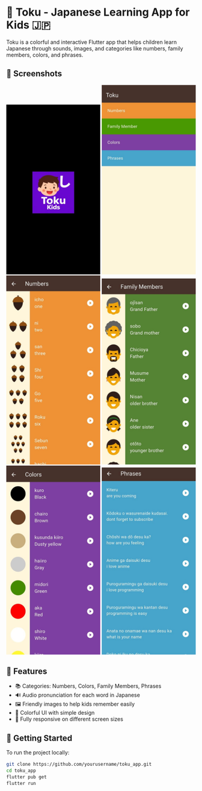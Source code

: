 # 🧠 Toku - Japanese Learning App for Kids 🇯🇵

Toku is a colorful and interactive Flutter app that helps children learn Japanese through sounds, images, and categories like numbers, family members, colors, and phrases.

## 📱 Screenshots
<img src="assets/images/app_screens/1 (2).jpg" width="250"/>
<img src="assets/images/app_screens/2 (2).jpg" width="250"/>
<img src="assets/images/app_screens/3.jpg" width="250"/>
<img src="assets/images/app_screens/4.jpg" width="250"/>
<img src="assets/images/app_screens/5.jpg" width="250"/>
<img src="assets/images/app_screens/6.jpg" width="250"/>

## 🎯 Features

- 📚 Categories: Numbers, Colors, Family Members, Phrases
- 🔊 Audio pronunciation for each word in Japanese
- 🖼️ Friendly images to help kids remember easily
- 💜 Colorful UI with simple design
- 📱 Fully responsive on different screen sizes

## 🚀 Getting Started

To run the project locally:

```bash
git clone https://github.com/yourusername/toku_app.git
cd toku_app
flutter pub get
flutter run
